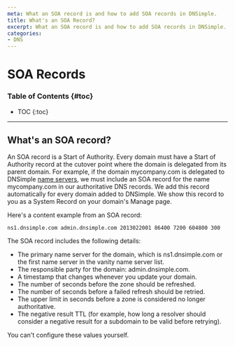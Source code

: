 ```yaml
---
meta: What an SOA record is and how to add SOA records in DNSimple.
title: What's an SOA Record?
excerpt: What an SOA record is and how to add SOA records in DNSimple.
categories:
- DNS
---
```


# SOA Records

### Table of Contents {#toc}

* TOC
{:toc}

---

## What's an SOA record?

An SOA record is a Start of Authority. Every domain must have a Start of Authority record at the cutover point where the domain is delegated from its parent domain. For example, if the domain mycompany.com is delegated to DNSimple [name servers](/articles/dnsimple-nameservers/), we must include an SOA record for the name mycompany.com in our authoritative DNS records. We add this record automatically for every domain added to DNSimple. We show this record to you as a System Record on your domain's Manage page.

Here's a content example from an SOA record:

    ns1.dnsimple.com admin.dnsimple.com 2013022001 86400 7200 604800 300

The SOA record includes the following details:

- The primary name server for the domain, which is ns1.dnsimple.com or the first name server in the vanity name server list.
- The responsible party for the domain: admin.dnsimple.com.
- A timestamp that changes whenever you update your domain.
- The number of seconds before the zone should be refreshed.
- The number of seconds before a failed refresh should be retried.
- The upper limit in seconds before a zone is considered no longer authoritative.
- The negative result TTL (for example, how long a resolver should consider a negative result for a subdomain to be valid before retrying).

You can't configure these values yourself. 
